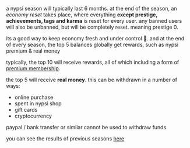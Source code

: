 <script>
  import DocsTemplate from "$lib/components/docs/DocsTemplate.svelte"
  import DocsHeader from '$lib/components/docs/DocsHeader.svelte';
</script>

<DocsTemplate title='seasons' description="learn about nypsi seasons: periodic economy resets, prestige and rewards, top player prizes including premium membership and real money via safe methods." />

a nypsi season will typically last 6 months. at the end of the season, an _economy reset_ takes place, where
everything **except prestige, achievements, tags and karma** is reset for every user. any banned users will also be unbanned, but
will be completely reset. meaning prestige 0.

<DocsHeader header='h2' text="why?" />

its a good way to keep economy fresh and under control 🙂. and at the end of every season, the top 5 balances globally get
rewards, such as nypsi premium & real money

<DocsHeader header='h2' text="rewards" />

typically, the top 10 will receive rewards, all of which including a form of [premium membership](/docs/premium).

the top 5 will receive **real money**. this can be withdrawn in a number of ways:

- online purchase
- spent in nypsi shop
- gift cards
- cryptocurrency

paypal / bank transfer or similar cannot be used to withdraw funds.

<DocsHeader header='h2' text="season history" />

you can see the results of previous seasons [here](/seasons)
